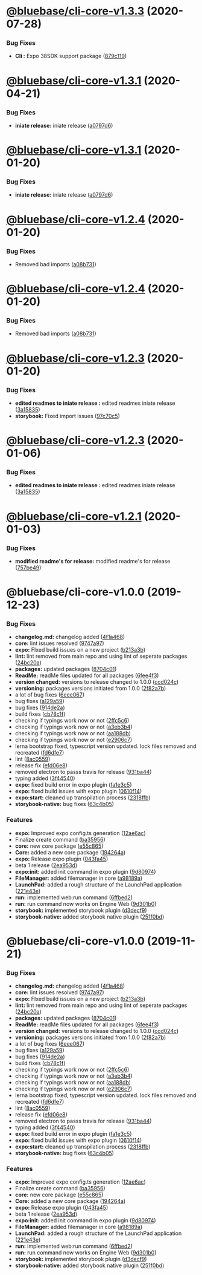 # [@bluebase/cli-core-v1.3.3](https://github.com/BlueBaseJS/cli/compare/@bluebase/cli-core-v1.3.2...@bluebase/cli-core-v1.3.3) (2020-07-28)


### Bug Fixes

* **Cli :** Expo 38SDK support package ([879c119](https://github.com/BlueBaseJS/cli/commit/879c119))

# [@bluebase/cli-core-v1.3.1](https://github.com/BlueBaseJS/cli/compare/@bluebase/cli-core-v1.3.0...@bluebase/cli-core-v1.3.1) (2020-04-21)


### Bug Fixes

* **iniate release:** iniate release ([a0797d6](https://github.com/BlueBaseJS/cli/commit/a0797d6))

# [@bluebase/cli-core-v1.3.1](https://github.com/BlueBaseJS/cli/compare/@bluebase/cli-core-v1.3.0...@bluebase/cli-core-v1.3.1) (2020-01-20)


### Bug Fixes

* **iniate release:** iniate release ([a0797d6](https://github.com/BlueBaseJS/cli/commit/a0797d6))

# [@bluebase/cli-core-v1.2.4](https://github.com/BlueBaseJS/cli/compare/@bluebase/cli-core-v1.2.3...@bluebase/cli-core-v1.2.4) (2020-01-20)


### Bug Fixes

* Removed bad imports ([a08b731](https://github.com/BlueBaseJS/cli/commit/a08b731))

# [@bluebase/cli-core-v1.2.4](https://github.com/BlueBaseJS/cli/compare/@bluebase/cli-core-v1.2.3...@bluebase/cli-core-v1.2.4) (2020-01-20)


### Bug Fixes

* Removed bad imports ([a08b731](https://github.com/BlueBaseJS/cli/commit/a08b731))

# [@bluebase/cli-core-v1.2.3](https://github.com/BlueBaseJS/cli/compare/@bluebase/cli-core-v1.2.2...@bluebase/cli-core-v1.2.3) (2020-01-20)


### Bug Fixes

* **edited readmes to iniate release :** edited readmes iniate release ([3a15835](https://github.com/BlueBaseJS/cli/commit/3a15835))
* **storybook:** Fixed import issues ([97c70c5](https://github.com/BlueBaseJS/cli/commit/97c70c5))

# [@bluebase/cli-core-v1.2.3](https://github.com/BlueBaseJS/cli/compare/@bluebase/cli-core-v1.2.2...@bluebase/cli-core-v1.2.3) (2020-01-06)


### Bug Fixes

* **edited readmes to iniate release :** edited readmes iniate release ([3a15835](https://github.com/BlueBaseJS/cli/commit/3a15835))

# [@bluebase/cli-core-v1.2.1](https://github.com/BlueBaseJS/cli/compare/@bluebase/cli-core-v1.2.0...@bluebase/cli-core-v1.2.1) (2020-01-03)


### Bug Fixes

* **modified readme's for release:** modified readme's for release ([757be49](https://github.com/BlueBaseJS/cli/commit/757be49))

# @bluebase/cli-core-v1.0.0 (2019-12-23)


### Bug Fixes

* **changelog.md:** changelog added ([4f1a468](https://github.com/BlueBaseJS/cli/commit/4f1a468))
* **core:** lint issues resolved ([9747a97](https://github.com/BlueBaseJS/cli/commit/9747a97))
* **expo:** FIxed build issues on a new project ([b213a3b](https://github.com/BlueBaseJS/cli/commit/b213a3b))
* **lint:** lint removed from main repo and using lint of seperate packages ([24bc20a](https://github.com/BlueBaseJS/cli/commit/24bc20a))
* **packages:** updated packages ([8704c01](https://github.com/BlueBaseJS/cli/commit/8704c01))
* **ReadMe:** readMe files updated for all packages ([6fee4f3](https://github.com/BlueBaseJS/cli/commit/6fee4f3))
* **version changed:** versions to release changed to 1.0.0 ([ccd024c](https://github.com/BlueBaseJS/cli/commit/ccd024c))
* **versioning:** packages versions initiated from 1.0.0 ([2f82a7b](https://github.com/BlueBaseJS/cli/commit/2f82a7b))
* a lot of bug fixes ([6eee067](https://github.com/BlueBaseJS/cli/commit/6eee067))
* bug fixes ([a129a59](https://github.com/BlueBaseJS/cli/commit/a129a59))
* bug fixes ([914de2a](https://github.com/BlueBaseJS/cli/commit/914de2a))
* build fixes ([cb78c1f](https://github.com/BlueBaseJS/cli/commit/cb78c1f))
* checking if typings work now or not ([2ffc5c6](https://github.com/BlueBaseJS/cli/commit/2ffc5c6))
* checking if typings work now or not ([a3eb3b4](https://github.com/BlueBaseJS/cli/commit/a3eb3b4))
* checking if typings work now or not ([aa188db](https://github.com/BlueBaseJS/cli/commit/aa188db))
* checking if typings work now or not ([e2906c7](https://github.com/BlueBaseJS/cli/commit/e2906c7))
* lerna bootstrap fixed, typescript version updated. lock files removed and recreated ([fd6dfe7](https://github.com/BlueBaseJS/cli/commit/fd6dfe7))
* lint ([8ac0559](https://github.com/BlueBaseJS/cli/commit/8ac0559))
* release fix ([efd06e8](https://github.com/BlueBaseJS/cli/commit/efd06e8))
* removed electron to passs travis for release ([931ba44](https://github.com/BlueBaseJS/cli/commit/931ba44))
* typing added ([3f44540](https://github.com/BlueBaseJS/cli/commit/3f44540))
* **expo:** fixed build error in expo plugin ([fa1e3c5](https://github.com/BlueBaseJS/cli/commit/fa1e3c5))
* **expo:** fixed build issues with expo plugin ([0610f14](https://github.com/BlueBaseJS/cli/commit/0610f14))
* **expo:start:** cleaned up transpilation process ([2318ffb](https://github.com/BlueBaseJS/cli/commit/2318ffb))
* **storybook-native:** bug fixes ([63c4b05](https://github.com/BlueBaseJS/cli/commit/63c4b05))


### Features

* **expo:** Improved expo config.ts generation ([12ae6ac](https://github.com/BlueBaseJS/cli/commit/12ae6ac))
* Finalize create command ([ba35956](https://github.com/BlueBaseJS/cli/commit/ba35956))
* **core:** new core package ([e55c865](https://github.com/BlueBaseJS/cli/commit/e55c865))
* **Core:** added a new core package ([194264a](https://github.com/BlueBaseJS/cli/commit/194264a))
* **expo:** Release expo plugin ([043fa45](https://github.com/BlueBaseJS/cli/commit/043fa45))
* beta 1 release ([2ea953d](https://github.com/BlueBaseJS/cli/commit/2ea953d))
* **expo:init:** added init command in expo plugin ([9d80974](https://github.com/BlueBaseJS/cli/commit/9d80974))
* **FileManager:** added filemanager in core ([a98189a](https://github.com/BlueBaseJS/cli/commit/a98189a))
* **LaunchPad:** added a rough structure of the LaunchPad application ([221e43e](https://github.com/BlueBaseJS/cli/commit/221e43e))
* **run:** implemented web:run command ([6ffbed2](https://github.com/BlueBaseJS/cli/commit/6ffbed2))
* **run:** run command now works on Engine Web ([9d301b0](https://github.com/BlueBaseJS/cli/commit/9d301b0))
* **storybook:** implemented storybook plugin ([d3decf9](https://github.com/BlueBaseJS/cli/commit/d3decf9))
* **storybook-native:** added storybook native plugin ([251f0bd](https://github.com/BlueBaseJS/cli/commit/251f0bd))

# @bluebase/cli-core-v1.0.0 (2019-11-21)


### Bug Fixes

* **changelog.md:** changelog added ([4f1a468](https://github.com/BlueBaseJS/cli/commit/4f1a468))
* **core:** lint issues resolved ([9747a97](https://github.com/BlueBaseJS/cli/commit/9747a97))
* **expo:** FIxed build issues on a new project ([b213a3b](https://github.com/BlueBaseJS/cli/commit/b213a3b))
* **lint:** lint removed from main repo and using lint of seperate packages ([24bc20a](https://github.com/BlueBaseJS/cli/commit/24bc20a))
* **packages:** updated packages ([8704c01](https://github.com/BlueBaseJS/cli/commit/8704c01))
* **ReadMe:** readMe files updated for all packages ([6fee4f3](https://github.com/BlueBaseJS/cli/commit/6fee4f3))
* **version changed:** versions to release changed to 1.0.0 ([ccd024c](https://github.com/BlueBaseJS/cli/commit/ccd024c))
* **versioning:** packages versions initiated from 1.0.0 ([2f82a7b](https://github.com/BlueBaseJS/cli/commit/2f82a7b))
* a lot of bug fixes ([6eee067](https://github.com/BlueBaseJS/cli/commit/6eee067))
* bug fixes ([a129a59](https://github.com/BlueBaseJS/cli/commit/a129a59))
* bug fixes ([914de2a](https://github.com/BlueBaseJS/cli/commit/914de2a))
* build fixes ([cb78c1f](https://github.com/BlueBaseJS/cli/commit/cb78c1f))
* checking if typings work now or not ([2ffc5c6](https://github.com/BlueBaseJS/cli/commit/2ffc5c6))
* checking if typings work now or not ([a3eb3b4](https://github.com/BlueBaseJS/cli/commit/a3eb3b4))
* checking if typings work now or not ([aa188db](https://github.com/BlueBaseJS/cli/commit/aa188db))
* checking if typings work now or not ([e2906c7](https://github.com/BlueBaseJS/cli/commit/e2906c7))
* lerna bootstrap fixed, typescript version updated. lock files removed and recreated ([fd6dfe7](https://github.com/BlueBaseJS/cli/commit/fd6dfe7))
* lint ([8ac0559](https://github.com/BlueBaseJS/cli/commit/8ac0559))
* release fix ([efd06e8](https://github.com/BlueBaseJS/cli/commit/efd06e8))
* removed electron to passs travis for release ([931ba44](https://github.com/BlueBaseJS/cli/commit/931ba44))
* typing added ([3f44540](https://github.com/BlueBaseJS/cli/commit/3f44540))
* **expo:** fixed build error in expo plugin ([fa1e3c5](https://github.com/BlueBaseJS/cli/commit/fa1e3c5))
* **expo:** fixed build issues with expo plugin ([0610f14](https://github.com/BlueBaseJS/cli/commit/0610f14))
* **expo:start:** cleaned up transpilation process ([2318ffb](https://github.com/BlueBaseJS/cli/commit/2318ffb))
* **storybook-native:** bug fixes ([63c4b05](https://github.com/BlueBaseJS/cli/commit/63c4b05))


### Features

* **expo:** Improved expo config.ts generation ([12ae6ac](https://github.com/BlueBaseJS/cli/commit/12ae6ac))
* Finalize create command ([ba35956](https://github.com/BlueBaseJS/cli/commit/ba35956))
* **core:** new core package ([e55c865](https://github.com/BlueBaseJS/cli/commit/e55c865))
* **Core:** added a new core package ([194264a](https://github.com/BlueBaseJS/cli/commit/194264a))
* **expo:** Release expo plugin ([043fa45](https://github.com/BlueBaseJS/cli/commit/043fa45))
* beta 1 release ([2ea953d](https://github.com/BlueBaseJS/cli/commit/2ea953d))
* **expo:init:** added init command in expo plugin ([9d80974](https://github.com/BlueBaseJS/cli/commit/9d80974))
* **FileManager:** added filemanager in core ([a98189a](https://github.com/BlueBaseJS/cli/commit/a98189a))
* **LaunchPad:** added a rough structure of the LaunchPad application ([221e43e](https://github.com/BlueBaseJS/cli/commit/221e43e))
* **run:** implemented web:run command ([6ffbed2](https://github.com/BlueBaseJS/cli/commit/6ffbed2))
* **run:** run command now works on Engine Web ([9d301b0](https://github.com/BlueBaseJS/cli/commit/9d301b0))
* **storybook:** implemented storybook plugin ([d3decf9](https://github.com/BlueBaseJS/cli/commit/d3decf9))
* **storybook-native:** added storybook native plugin ([251f0bd](https://github.com/BlueBaseJS/cli/commit/251f0bd))
